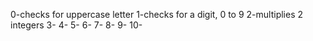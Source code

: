 0-checks for uppercase letter
1-checks for a digit, 0 to 9
2-multiplies 2 integers
3-
4-
5-
6-
7-
8-
9-
10-

